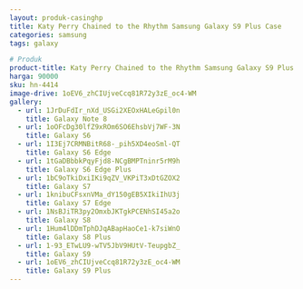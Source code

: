 ```yaml
---
layout: produk-casinghp
title: Katy Perry Chained to the Rhythm Samsung Galaxy S9 Plus Case
categories: samsung
tags: galaxy

# Produk
product-title: Katy Perry Chained to the Rhythm Samsung Galaxy S9 Plus Case
harga: 90000
sku: hn-4414
image-drive: 1oEV6_zhCIUjveCcq81R72y3zE_oc4-WM
gallery:
  - url: 1JrDuFdIr_nXd_USGi2XEOxHALeGpil0n
    title: Galaxy Note 8
  - url: 1oOFcDg30lfZ9xROm6SO6EhsbVj7WF-3N
    title: Galaxy S6
  - url: 1I3Ej7CRMNBitR68-_pih5XD4eoSml-QT
    title: Galaxy S6 Edge
  - url: 1tGaDBbbkPqyFjd8-NCgBMPTninr5rM9h
    title: Galaxy S6 Edge Plus
  - url: 1bC9oTkiDxiIKi9qZV_VKPiT3xDtGZOX2
    title: Galaxy S7
  - url: 1knibuCFsxnVMa_dY150gEB5XIkiIhU3j
    title: Galaxy S7 Edge
  - url: 1NsBJiTR3py2OmxbJKTgkPCENhSI45a2o
    title: Galaxy S8
  - url: 1Hum4lDDmTphDJqABapHaoCe1-k7siWnO
    title: Galaxy S8 Plus
  - url: 1-93_ETwLU9-wTV5JbV9HUtV-TeupgbZ_
    title: Galaxy S9
  - url: 1oEV6_zhCIUjveCcq81R72y3zE_oc4-WM
    title: Galaxy S9 Plus
---
```

